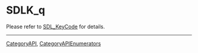 # SDLK_q

Please refer to [SDL_KeyCode](SDL_KeyCode) for details.

----
[CategoryAPI](CategoryAPI), [CategoryAPIEnumerators](CategoryAPIEnumerators)

